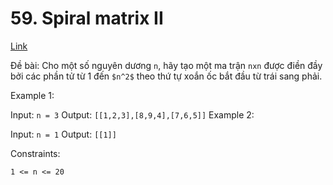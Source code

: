 # 59. Spiral matrix II 

[Link](https://leetcode.com/problems/spiral-matrix-ii/)

Đề bài: Cho một số nguyên dương `n`, hãy tạo một ma trận `nxn` được điền đầy bởi các phần tử từ 1 đến `$n^2$` theo thứ tự xoắn ốc bắt đầu từ trái sang phải.

Example 1:

Input: `n = 3`
Output: `[[1,2,3],[8,9,4],[7,6,5]]`
Example 2:

Input: `n = 1`
Output: `[[1]]`
 

Constraints:

`1 <= n <= 20`
